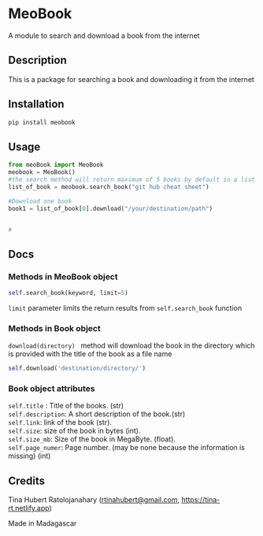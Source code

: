# MeoBook
A module to search and download a book from the internet

## Description
This is a package for searching a book and downloading it from the internet

## Installation
```bash
pip install meobook
```
## Usage
```Python
from meoBook import MeoBook
meobook = MeoBook()
#the search method will return maximum of 5 books by default in a list of Book object 
list_of_book = meobook.search_book("git hub cheat sheet")

#Download one book
book1 = list_of_book[0].download("/your/destination/path")


#
```
## Docs
### Methods in MeoBook object
```python
self.search_book(keyword, limit=5)
```
```limit``` parameter limits the return results from ```self.search_book``` function
### Methods in Book object

```download(directory) ``` method will download the book in the directory which is provided with the title of the book as a file name
```python
self.download('destination/directory/') 
```
### Book object attributes
```self.title``` : Title of the books. (str)  
```self.description```: A short description of the book.(str)  
```self.link```: link of the book (str).  
```self.size```: size of the book in bytes (int).  
```self.size_mb```: Size of the book in MegaByte. (float).   
```self.page_numer```: Page number. (may be none because the information is missing) (int)


## Credits
Tina Hubert Ratolojanahary (rtinahubert@gmail.com, https://tina-rt.netlify.app)

Made in Madagascar
